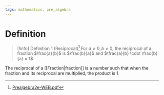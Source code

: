 ```yaml
---
tags: mathematics, pre_algebra
---
```


# Definition

> [!info] Definition 1 (Reciprocal)[^1]
> For $a \neq 0, b \neq 0$, the reciprocal of a fraction $\frac{a}{b}$ is $\frac{b}{a}$ and $\frac{a}{b} \cdot \frac{b}{a} = 1$. 

The reciprocal of a [[Fraction|fraction]] is a number such that when the fraction and its reciprocal are multiplied, the product is $1$.

[^1]: [Prealgebra2e-WEB.pdf](zotero://open-pdf/library/items/W4QW2QZI?page=313)